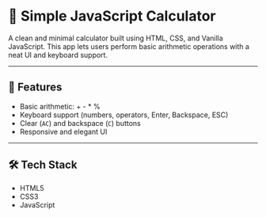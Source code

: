 # 🧮 Simple JavaScript Calculator

A clean and minimal calculator built using HTML, CSS, and Vanilla JavaScript. This app lets users perform basic arithmetic operations with a neat UI and keyboard support.

---

## 🚀 Features

- Basic arithmetic: + - * %
- Keyboard support (numbers, operators, Enter, Backspace, ESC)
- Clear (`AC`) and backspace (`C`) buttons
- Responsive and elegant UI

---

## 🛠️ Tech Stack

- HTML5
- CSS3
- JavaScript
